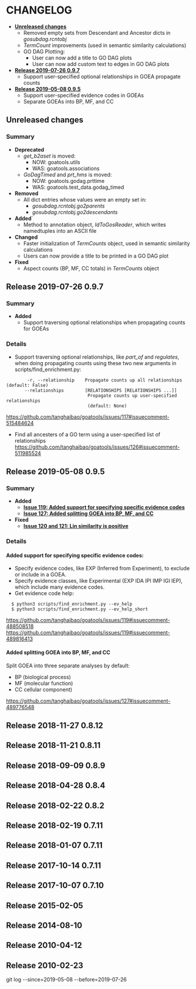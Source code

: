 # CHANGELOG

* [**Unreleased changes**](#unreleased-changes)
  * Removed empty sets from Descendant and Ancestor dicts in *gosubdag.rcntobj*
  * *TermCount* improvements (used in semantic similarity calculations)    
  * GO DAG Plotting:
    * User can now add a title to GO DAG plots
    * User can now add custom text to edges in GO DAG plots
* [**Release 2019-07-26 0.9.7**](#release-2019-07-26-097)
  * Support user-specified optional relationships in GOEA propagate counts
* [**Release 2019-05-08 0.9.5**](#release-2019-05-08-095)
  * Support user-specified evidence codes in GOEAs    
  * Separate GOEAs into BP, MF, and CC    

Unreleased changes
--------------

### Summary
* **Deprecated**
  * *get_b2aset* is moved:
    * NOW: goatools.utils
    * WAS: goatools.associations
  * *GoDagTimed* and *prt_hms* is moved:
    * NOW: goatools.godag.prttime
    * WAS: goatools.test_data.godag_timed
* **Removed**
  * All dict entries whose values were an empty set in:
    * *gosubdag.rcntobj.go2parents*    
    * *gosubdag.rcntobj.go2descendants*    
* **Added**`
  * Method to annotation object, *IdToGosReader*, which writes namedtuples into an ASCII file
* **Changed**
  * Faster initialization of *TermCounts* object, used in semantic similarity calculations
  * Users can now provide a title to be printed in a GO DAG plot
* **Fixed**
  * Aspect counts (BP, MF, CC totals) in *TermCounts* object

Release 2019-07-26 0.9.7
-------------------------

### Summary
* **Added**    
  * Support traversing optional relationships when propagating counts for GOEAs

### Details

- Support traversing optional relationships,
  like *part_of* and *regulates*, when doing propagating counts
  using these two new arguments in scripts/find_enrichment.py:
```
        -r, --relationship    Propagate counts up all relationships (default: False)
       --relationships        [RELATIONSHIPS [RELATIONSHIPS ...]]
                               Propagate counts up user-specified relationships
                               (default: None)
```
https://github.com/tanghaibao/goatools/issues/117#issuecomment-515484624    

- Find all ancesters of a GO term using a user-specified list of relationships    
  https://github.com/tanghaibao/goatools/issues/126#issuecomment-511985524    


Release 2019-05-08 0.9.5
-------------------------

### Summary
* **Added**    
  * [**Issue 119: Added support for specifying specific evidence codes**](#added-support-for-specifying-specific-evidence-codes)    
  * [**Issue 127: Added splitting GOEA into BP, MF, and CC**](#added-splitting-goea-into-bp-mf-and-cc)    
* **Fixed**    
  * [**Issue 120 and 121: Lin similarity is positive**](https://github.com/tanghaibao/goatools/issues/120)

### Details
#### Added support for specifying specific evidence codes:
- Specify evidence codes, like EXP (Inferred from Experiment), to exclude or include in a GOEA.
- Specify evidence classes, like Experimental (EXP IDA IPI IMP IGI IEP), which include many evidence codes.
- Get evidence code help:
```
  $ python3 scripts/find_enrichment.py --ev_help
  $ python3 scripts/find_enrichment.py --ev_help_short
```
https://github.com/tanghaibao/goatools/issues/119#issuecomment-488508518    
https://github.com/tanghaibao/goatools/issues/119#issuecomment-489816413    

#### Added splitting GOEA into BP, MF, and CC
Split GOEA into three separate analyses by default:
  * BP (biological process)
  * MF (molecular function)
  * CC cellular component)    

https://github.com/tanghaibao/goatools/issues/127#issuecomment-489776548    


Release 2018-11-27 0.8.12
-------------------------

Release 2018-11-21 0.8.11
-------------------------

Release 2018-09-09 0.8.9
-------------------------

Release 2018-04-28 0.8.4
-------------------------

Release 2018-02-22 0.8.2
-------------------------

Release 2018-02-19 0.7.11
-------------------------

Release 2018-01-07 0.7.11
-------------------------

Release 2017-10-14 0.7.11
-------------------------

Release 2017-10-07 0.7.10
-------------------------

Release 2015-02-05
-------------------------

Release 2014-08-10
-------------------------

Release 2010-04-12
-------------------------

Release 2010-02-23
-------------------------


git log --since=2019-05-08 --before=2019-07-26
